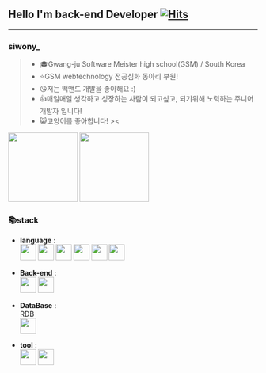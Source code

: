 ## Hello I'm back-end Developer [![Hits](https://hits.seeyoufarm.com/api/count/incr/badge.svg?url=https%3A%2F%2Fgithub.com%2Fsiwony&count_bg=%2379C83D&title_bg=%23555555&icon=&icon_color=%23E7E7E7&title=hits&edge_flat=false)](https://hits.seeyoufarm.com) 
---
### siwony_
> - 🎓Gwang-ju Software Meister high school(GSM) / South Korea
> - ⭐️GSM webtechnology 전공심화 동아리 부원!
> - 😘저는 백앤드 개발을 좋아해요 :)
> - 👍매일매일 생각하고 성장하는 사람이 되고싶고, 되기위해 노력하는 주니어 개발자 입니다!
> - 😸고양이를 좋아합니다! ><  

 
<img height="140px" src="https://github-readme-stats.vercel.app/api?username=siwony&show_icons=true&theme=">
<img height="140px" src="https://github-readme-stats.vercel.app/api/top-langs/?username=siwony&layout=compact"/>

### 📚stack  
- **language** :   
    <img height="32px" src="https://www.flaticon.com/svg/static/icons/svg/732/732212.svg">
    <img height="32px" src="https://www.flaticon.com/svg/static/icons/svg/732/732190.svg">
    <img height="32px" src="https://cdn.worldvectorlogo.com/logos/javascript.svg">
    <img height="32px" src="https://cdn.icon-icons.com/icons2/2107/PNG/512/file_type_python_icon_130221.png">
    <img height="32px" src="https://www.flaticon.com/svg/static/icons/svg/226/226777.svg">
    <img height="32px" src="https://icon-icons.com/icons2/2107/PNG/32/file_type_php_icon_130266.png">
- **Back-end** :  
    <img height="32px" src="https://cdn.worldvectorlogo.com/logos/nodejs-icon.svg">
    <img height="32px" src="https://cdn.worldvectorlogo.com/logos/spring-3.svg">
- **DataBase** :  
RDB  
  <img height="32px" src="https://cdn.worldvectorlogo.com/logos/mysql.svg">  

- **tool** :  
    <img height="32px" src="https://cdn.worldvectorlogo.com/logos/visual-studio-code.svg">
    <img height="32px" src="https://cdn.worldvectorlogo.com/logos/intellij-idea-1.svg">



